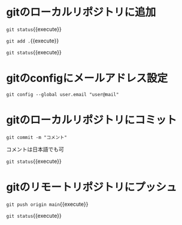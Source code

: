 # gitのローカルリポジトリに追加

`git status`{{execute}}

`git add .`{{execute}}

`git status`{{execute}}

# gitのconfigにメールアドレス設定

`git config --global user.email "user@mail"`

# gitのローカルリポジトリにコミット

`git commit -m "コメント"`

コメントは日本語でも可

`git status`{{execute}}

# gitのリモートリポジトリにプッシュ

`git push origin main`{{execute}}

`git status`{{execute}}
